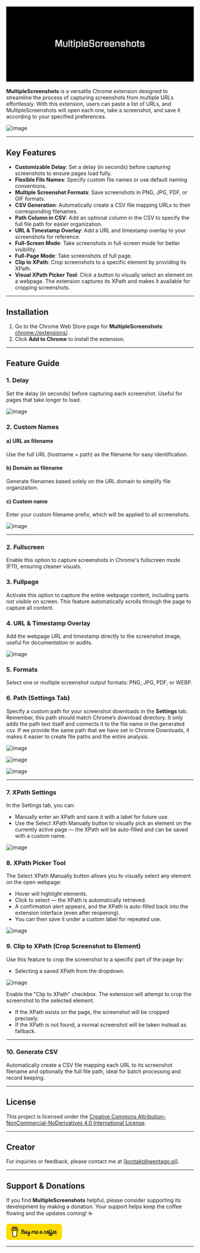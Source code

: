 ![Extension logo](icons/logo.png)

**MultipleScreenshots** is a versatile Chrome extension designed to streamline the process of capturing screenshots from multiple URLs effortlessly. With this extension, users can paste a list of URLs, and MultipleScreenshots will open each one, take a screenshot, and save it according to your specified preferences.

![image](https://github.com/user-attachments/assets/65da2a57-9baa-4405-bc7b-12b1278205e1)

---

## Key Features

- **Customizable Delay**: Set a delay (in seconds) before capturing screenshots to ensure pages load fully.
- **Flexible File Names**: Specify custom file names or use default naming conventions.
- **Multiple Screenshot Formats**: Save screenshots in PNG, JPG, PDF, or GIF formats.
- **CSV Generation**: Automatically create a CSV file mapping URLs to their corresponding filenames.
- **Path Column in CSV**: Add an optional column in the CSV to specify the full file path for easier organization.
- **URL & Timestamp Overlay**: Add a URL and timestamp overlay to your screenshots for reference.
- **Full-Screen Mode**: Take screenshots in full-screen mode for better visibility.
- **Full-Page Mode**: Take screenshots of full page.
- **Clip to XPath**: Crop screenshots to a specific element by providing its XPath.
- **Visual XPath Picker Tool**: Click a button to visually select an element on a webpage. The extension captures its XPath and makes it available for cropping screenshots.
---

## Installation

1. Go to the Chrome Web Store page for **MultipleScreenshots**:
   [chrome://extensions/](https://chromewebstore.google.com/detail/multiplescreenshots/gbgeckhegkbgdlfpcgjdhdckdfcimmbc).
2. Click **Add to Chrome** to install the extension.

---

## Feature Guide

### 1. Delay
<p>Set the delay (in seconds) before capturing each screenshot. Useful for pages that take longer to load.</p>

![image](https://github.com/user-attachments/assets/8ba75050-5d9d-4de1-aac5-70cf888dea90)

### 2. Custom Names

#### a) URL as filename
<p>Use the full URL (hostname + path) as the filename for easy identification.</p>

#### b) Domain as filename
<p>Generate filenames based solely on the URL domain to simplify file organization.</p>

#### c) Custom name
<p>Enter your custom filename prefix, which will be applied to all screenshots.</p>

![image](https://github.com/user-attachments/assets/85fbdd66-2f22-44e4-896d-da608f6f5ee1)

---

### 2. Fullscreen
<p>Enable this option to capture screenshots in Chrome's fullscreen mode (F11), ensuring cleaner visuals.</p>

### 3. Fullpage
<p>Activate this option to capture the entire webpage content, including parts not visible on screen. This feature automatically scrolls through the page to capture all content.</p>

### 4. URL & Timestamp Overlay
<p>Add the webpage URL and timestamp directly to the screenshot image, useful for documentation or audits.</p>

![image](https://github.com/user-attachments/assets/bef0017b-2a69-4bf3-a481-65fbda64b4fc)

### 5. Formats
<p>Select one or multiple screenshot output formats: PNG, JPG, PDF, or WEBP.</p>

### 6. Path (Settings Tab)
<p>Specify a custom path for your screenshot downloads in the <strong>Settings</strong> tab. Remember, this path should match Chrome’s download directory. It only adds the path text itself and connects it to the file name in the generated csv. If we provide the same path that we have set in Chrome Downloads, it makes it easier to create file paths and the entire analysis.
 </p>

![image](https://github.com/user-attachments/assets/4e428799-ca28-4d99-84bf-3142170dff01)

![image](https://github.com/user-attachments/assets/2d8e5523-25d2-4c80-a45d-91845c72216e)

![image](https://github.com/user-attachments/assets/a49801ff-4ecd-4254-b942-740d8acbebf0)

---

### 7. XPath Settings
In the Settings tab, you can:
- Manually enter an XPath and save it with a label for future use.
- Use the Select XPath Manually button to visually pick an element on the currently active page — the XPath will be auto-filled and can be saved with a custom name.

![image](https://github.com/user-attachments/assets/05282949-9bcb-4771-9d28-28813fdf0076)
  
### 8. XPath Picker Tool
The Select XPath Manually button allows you to visually select any element on the open webpage:
- Hover will highlight elements.
- Click to select — the XPath is automatically retrieved.
- A confirmation alert appears, and the XPath is auto-filled back into the extension interface (even after reopening).
- You can then save it under a custom label for repeated use.

![image](https://github.com/user-attachments/assets/2deec07f-1e41-4e06-8857-28bc51c311a6)
  
### 9. Clip to XPath (Crop Screenshot to Element)
Use this feature to crop the screenshot to a specific part of the page by:
- Selecting a saved XPath from the dropdown.

![image](https://github.com/user-attachments/assets/82dfb870-8a61-49ea-9b53-29c9d53220fb)

Enable the "Clip to XPath" checkbox. The extension will attempt to crop the screenshot to the selected element.
- If the XPath exists on the page, the screenshot will be cropped precisely.
- If the XPath is not found, a normal screenshot will be taken instead as fallback.
  
---

### 10. Generate CSV
<p>Automatically create a CSV file mapping each URL to its screenshot filename and optionally the full file path, ideal for batch processing and record keeping.</p>

---

## License

This project is licensed under the [Creative Commons Attribution-NonCommercial-NoDerivatives 4.0 International License](LICENSE).

---

## Creator
For inquiries or feedback, please contact me at [kontakt@wentago.pl].

---

## Support & Donations

If you find **MultipleScreenshots** helpful, please consider supporting its development by making a donation. Your support helps keep the coffee flowing and the updates coming! ☕

<a href="https://buymeacoffee.com/skolmowski" target="_blank">
  <img src="icons/bmc-button.png" alt="Buy Me a Coffee" style="width: 150px; height: auto;">
</a>

---
